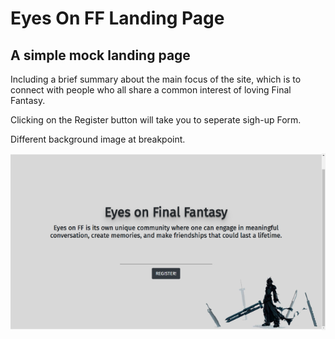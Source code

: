 # Eyes On FF Landing Page

## A simple mock landing page

<pre-wrap>

Including a brief summary about the main focus of the site, which is
to connect with people who all share a common interest of loving Final Fantasy.


Clicking on the Register button will take you to seperate sigh-up Form.

Different background image at breakpoint.
</pre-wrap>

![Screenshot](images/sn-1.png)

